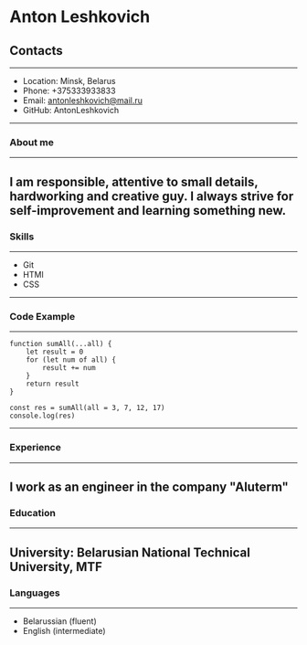 # Anton Leshkovich 
## Contacts
---
* Location: Minsk, Belarus
* Phone: +375333933833
* Email: antonleshkovich@mail.ru
* GitHub: AntonLeshkovich
---
### About me
---
I am responsible, attentive to small details, hardworking and creative guy. I always strive for self-improvement and learning something new.
---
### Skills
---
* Git 
* HTMl
* CSS
---
### Code Example
---
```
function sumAll(...all) {
    let result = 0
    for (let num of all) {
        result += num
    }
    return result
}

const res = sumAll(all = 3, 7, 12, 17)
console.log(res)
```
---
### Experience
---
I work as an engineer in the company "Aluterm"
---
### Education
---
University: Belarusian National Technical University, MTF
---
### Languages
---
* Belarussian (fluent)
* English (intermediate)
